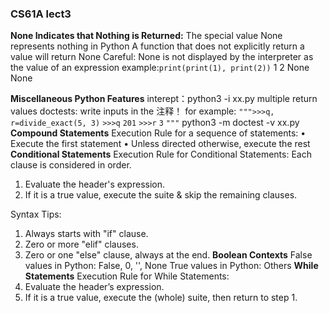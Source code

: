 ### CS61A lect3

**None Indicates that Nothing is Returned:**
The special value None represents nothing in Python
A function that does not explicitly return a value will return None
Careful: None is not displayed by the interpreter as the value of an expression
example:`print(print(1), print(2))`
1
2
None None

**Miscellaneous Python Features**
interept：python3 -i xx.py
multiple return values
doctests:
write inputs in the 注释！
for example:
`""">>>q, r=divide_exact(5, 3)`
`>>>q`
`201`
`>>>r`
`3`
`"""`
python3 -m doctest -v xx.py
**Compound Statements**
Execution Rule for a sequence of statements:
• Execute the first statement 
• Unless directed otherwise, execute the rest
**Conditional Statements**
Execution Rule for Conditional Statements:
Each clause is considered in order. 
1. Evaluate the header's expression. 
2. If it is a true value, execute the suite & skip the remaining clauses.


Syntax Tips:
1. Always starts with "if" clause. 
2. Zero or more "elif" clauses. 
3. Zero or one "else" clause, always at the end.
**Boolean Contexts**
False values in Python: False, 0, '', None
True values in Python: Others
**While Statements**
Execution Rule for While Statements:
1. Evaluate the header’s expression. 
2. If it is a true value, execute the (whole) suite, then return to step 1.

